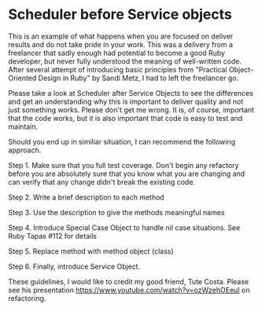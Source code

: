 # Scheduler before Service objects

This is an example of what happens when you are focused on deliver results and do not take pride in your work. This was a delivery from a freelancer that sadly enough had potential to become a good Ruby developer, but never fully understood the meaning of well-written code. After several attempt of introducing basic principles from "Practical Object-Oriented Design in Ruby" by Sandi Metz, I had to left the freelancer go.

Please take a look at Scheduler after Service Objects to see the differences and get an understanding why this is important to deliver quality and not just something works. Please don't get me wrong. It is, of course, important that the code works, but it is also important that code is easy to test and maintain.

Should you end up in similiar situation, I can recommend the following approach.

Step 1. Make sure that you full test coverage. Don't begin any refactory before you are absolutely sure that you know what you are changing and can verify that any change didn't break the existing code.

Step 2. Write a brief description to each method

Step 3. Use the description to give the methods meaningful names

Step 4. Introduce Special Case Object to handle nil case situations. See Ruby Tapas #112 for details

Step 5. Replace method with method object (class)

Step 6. Finally, introduce Service Object.

These guidelines, I would like to credit my good friend, Tute Costa. Please see his presentation https://www.youtube.com/watch?v=ozWzehOEeuI on refactoring.


